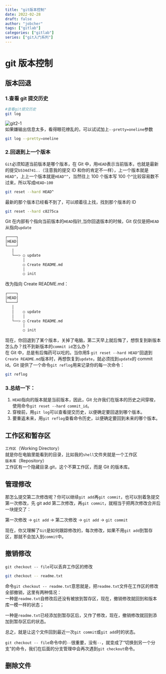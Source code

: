 ```yaml
---
title: "git版本控制"
date: 2022-02-28
draft: false
author: "jobcher"
tags: ["gitlab"]
categories: ["gitlab"]
series: ["git入门系列"]
---
```


# git 版本控制

## 版本回退

### 1.查看 git 提交历史

```sh
#查看git提交历史
git log
```

![git2-1](/images/git2-1.png)  
如果嫌输出信息太多，看得眼花缭乱的，可以试试加上`--pretty=oneline`参数

```sh
git log --pretty=oneline
```

### 2.回退到上一个版本

`Git`必须知道当前版本是哪个版本，在 Git 中，用`HEAD`表示当前版本，也就是最新的提交`b534d741..`（注意我的提交 ID 和你的肯定不一样），上一个版本就是`HEAD^`，上上一个版本就是`HEAD^^`，当然往上 100 个版本写 100 个^比较容易数不过来，所以写成`HEAD~100`

```sh
git reset --hard HEAD^
```

最新的那个版本已经看不到了，可以顺着往上找，找到那个版本的 ID

```sh
git reset --hard c8275ca
```

Git 在内部有个指向当前版本的`HEAD`指针,当你回退版本的时候，Git 仅仅是把`HEAD`从指向`update`

```sh
┌────┐
│HEAD│
└────┘
   │
   └──> ○ update
        │
        ○ Create README.md
        │
        ○ init
```

改为指向 Create README.md：

```sh
┌────┐
│HEAD│
└────┘
   │
   │    ○ update
   │    │
   └──> ○ Create README.md
        │
        ○ init
```

现在，你回退到了某个版本，关掉了电脑，第二天早上就后悔了，想恢复到新版本怎么办？找不到新版本的`commit id`怎么办？  
在 Git 中，总是有后悔药可以吃的。当你用$ `git reset --hard HEAD^`回退到`Create README.md`版本时，再想恢复到`update`，就必须找到`update`的 commit id。Git 提供了一个命令`git reflog`用来记录你的每一次命令：

```sh
git reflog
```

### 3.总结一下：

1. `HEAD`指向的版本就是当前版本，因此，Git 允许我们在版本的历史之间穿梭，使用命令`git reset --hard commit_id`。
2. 穿梭前，用`git log`可以查看提交历史，以便确定要回退到哪个版本。
3. 要重返未来，用`git reflog`查看命令历史，以便确定要回到未来的哪个版本。

## 工作区和暂存区

`工作区`（Working Directory）  
就是你在电脑里能看到的目录，比如我的`shell`文件夹就是一个工作区  
`版本库`（Repository）  
工作区有一个隐藏目录.git，这个不算工作区，而是 Git 的版本库。

## 管理修改

那怎么提交第二次修改呢？你可以继续`git add`再`git commit`，也可以别着急提交第一次修改，先 git add 第二次修改，再`git commit`，就相当于把两次修改合并后一块提交了：

第一次修改 -> `git add` -> 第二次修改 -> `git add` -> `git commit `

现在，你又理解了`Git`是如何跟踪修改的，每次修改，如果不用`git add`到暂存区，那就不会加入到`commit`中。

## 撤销修改

`git checkout -- file`可以丢弃工作区的修改

```sh
git checkout -- readme.txt
```

命令`git checkout -- readme.txt`意思就是，把`readme.txt`文件在工作区的修改全部撤销，这里有两种情况：  
一种是`readme.txt`自修改后还没有被放到暂存区，现在，撤销修改就回到和版本库一模一样的状态；

一种是`readme.txt`已经添加到暂存区后，又作了修改，现在，撤销修改就回到添加到暂存区后的状态。

总之，就是让这个文件回到最近一次`git commit`或`git add`时的状态。

`git checkout -- file`命令中的`--`很重要，没有`--`，就变成了“切换到另一个分支”的命令，我们在后面的分支管理中会再次遇到`git checkout`命令。

## 删除文件
